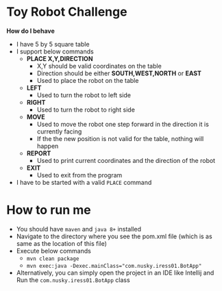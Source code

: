 # Toy Robot Challenge

**How do I behave**

 - I have 5 by 5 square table
 - I support below commands
	 - **PLACE X,Y,DIRECTION** 
		 - X,Y should be valid coordinates on the table
		 - Direction should be either **SOUTH,WEST,NORTH** or **EAST**
		 - Used to place the robot on the table
	- **LEFT**
		- Used to turn the robot to left side
	- **RIGHT**
		- Used to turn the robot to right side
	- **MOVE**
		- Used to move the robot one step forward in the direction it is currently facing
		- If the the new position is not valid for the table, nothing will happen
	- **REPORT**
		- Used to print current coordinates and the direction of the robot
	- **EXIT**
		- Used to exit from the program
 - I have to be started with a valid `PLACE` command

# How to run me

 - You should have `maven` and `java 8+` installed
 - Navigate to the directory where you see the pom.xml file (which is as same as the location of this file)
 - Execute below commands
	 - `mvn clean package`
	 - `mvn exec:java -Dexec.mainClass="com.nusky.iress01.BotApp"`
 - Alternatively, you can simply open the project in an IDE like Intellij and Run the `com.nusky.iress01.BotApp` class